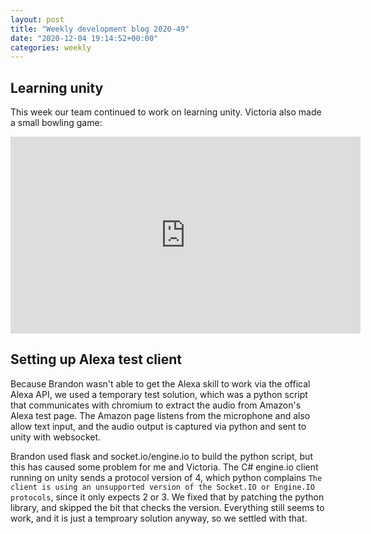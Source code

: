 ```yaml
---
layout: post
title: "Weekly development blog 2020-49"
date: "2020-12-04 19:14:52+00:00"
categories: weekly
---
```


## Learning unity

This week our team continued to work on learning unity. Victoria also made a small bowling game:

<iframe width="560" height="315" src="https://www.youtube.com/embed/Tr0EYdcwTaI" frameborder="0" allow="accelerometer; autoplay; clipboard-write; encrypted-media; gyroscope; picture-in-picture" allowfullscreen></iframe>

## Setting up Alexa test client

Because Brandon wasn't able to get the Alexa skill to work via the offical Alexa API, we used a temporary test solution, which was a python script that communicates with chromium to extract the audio from Amazon's Alexa test page. The Amazon page listens from the microphone and also allow text input, and the audio output is captured via python and sent to unity with websocket.

Brandon used flask and socket.io/engine.io to build the python script, but this has caused some problem for me and Victoria. The C# engine.io client running on unity sends a protocol version of 4, which python complains `The client is using an unsupported version of the Socket.IO or Engine.IO protocols`, since it only expects 2 or 3. We fixed that by patching the python library, and skipped the bit that checks the version. Everything still seems to work, and it is just a temproary solution anyway, so we settled with that.
